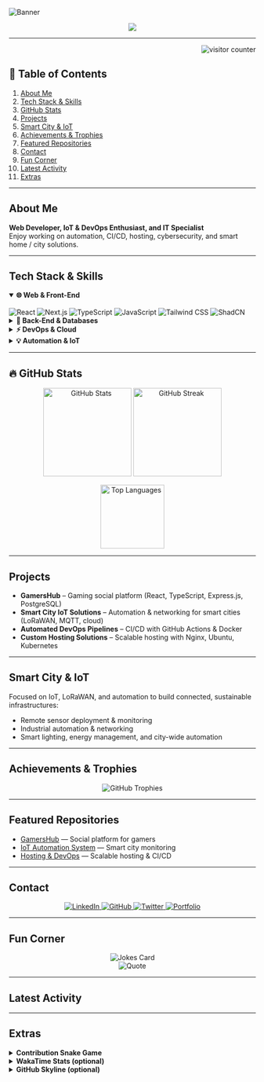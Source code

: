 <!-- Optional banner or header image -->
![Banner](https://midaweb.be/images/public/banne1211r.png)

<!-- Dynamic Typing SVG (customizable text, colors, speed) -->
<div align="center">
  <a href="https://github.com/Jjustmee23">
    <img src="https://readme-typing-svg.herokuapp.com?size=30&duration=3000&color=F7A80D&center=true&vCenter=true&width=900&height=60&lines=Welcome+to+My+GitHub!;I'm+Danny+(Jjustmee23);Developer+%7C+DevOps+%7C+Automation+%7C+Smart+City;Explore+My+Projects+%26+Enjoy!">
  </a>
</div>

---

<!-- Visitor counter (optional) -->
<div align="right">
  <img src="https://komarev.com/ghpvc/?username=Jjustmee23&style=flat-square&color=blue" alt="visitor counter"/>
</div>

## 📖 Table of Contents
1. [About Me](#about-me)  
2. [Tech Stack & Skills](#tech-stack--skills)  
3. [GitHub Stats](#-github-stats)  
4. [Projects](#projects)  
5. [Smart City & IoT](#smart-city--iot)  
6. [Achievements & Trophies](#achievements--trophies)  
7. [Featured Repositories](#featured-repositories)  
8. [Contact](#contact)  
9. [Fun Corner](#fun-corner)  
10. [Latest Activity](#latest-activity)  
11. [Extras](#extras)  

---

## About Me
**Web Developer, IoT & DevOps Enthusiast, and IT Specialist**  
Enjoy working on automation, CI/CD, hosting, cybersecurity, and smart home / city solutions.

---

## Tech Stack & Skills

<details open>
  <summary><strong>🌐 Web & Front-End</strong></summary>
  <br />
  <img src="https://img.shields.io/badge/React-20232A?style=for-the-badge&logo=react" alt="React" />
  <img src="https://img.shields.io/badge/Next.js-000000?style=for-the-badge&logo=next.js" alt="Next.js" />
  <img src="https://img.shields.io/badge/TypeScript-007ACC?style=for-the-badge&logo=typescript&logoColor=white" alt="TypeScript" />
  <img src="https://img.shields.io/badge/JavaScript-F7DF1E?style=for-the-badge&logo=javascript&logoColor=black" alt="JavaScript" />
  <img src="https://img.shields.io/badge/TailwindCSS-38B2AC?style=for-the-badge&logo=tailwind-css" alt="Tailwind CSS" />
  <img src="https://img.shields.io/badge/ShadCN-Radix-FF5722?style=for-the-badge" alt="ShadCN" />
</details>

<details>
  <summary><strong>💾 Back-End & Databases</strong></summary>
  <br />
  <img src="https://img.shields.io/badge/Django-092E20?style=for-the-badge&logo=django&logoColor=white" alt="Django" />
  <img src="https://img.shields.io/badge/Node.js-339933?style=for-the-badge&logo=node.js" alt="Node.js" />
  <img src="https://img.shields.io/badge/Express.js-404D59?style=for-the-badge" alt="Express.js" />
  <img src="https://img.shields.io/badge/PostgreSQL-316192?style=for-the-badge&logo=postgresql" alt="PostgreSQL" />
  <img src="https://img.shields.io/badge/MySQL-4479A1?style=for-the-badge&logo=mysql" alt="MySQL" />
  <img src="https://img.shields.io/badge/MongoDB-4EA94B?style=for-the-badge&logo=mongodb" alt="MongoDB" />
  <img src="https://img.shields.io/badge/Drizzle-00C853?style=for-the-badge&logo=drizzle" alt="Drizzle ORM" />
</details>

<details>
  <summary><strong>⚡ DevOps & Cloud</strong></summary>
  <br />
  <img src="https://img.shields.io/badge/Docker-2496ED?style=for-the-badge&logo=docker&logoColor=white" alt="Docker" />
  <img src="https://img.shields.io/badge/GitHub_Actions-2088FF?style=for-the-badge&logo=github-actions&logoColor=white" alt="GitHub Actions" />
  <img src="https://img.shields.io/badge/Linux-FCC624?style=for-the-badge&logo=linux&logoColor=black" alt="Linux" />
  <img src="https://img.shields.io/badge/Ubuntu-E95420?style=for-the-badge&logo=ubuntu&logoColor=white" alt="Ubuntu" />
  <img src="https://img.shields.io/badge/Nginx-009639?style=for-the-badge&logo=nginx&logoColor=white" alt="Nginx" />
  <img src="https://img.shields.io/badge/Kubernetes-326CE5?style=for-the-badge&logo=kubernetes&logoColor=white" alt="Kubernetes" />
</details>

<details>
  <summary><strong>💡 Automation & IoT</strong></summary>
  <br />
  <img src="https://img.shields.io/badge/Python-3776AB?style=for-the-badge&logo=python&logoColor=white" alt="Python" />
  <img src="https://img.shields.io/badge/RaspberryPi-C51A4A?style=for-the-badge&logo=raspberry-pi" alt="Raspberry Pi" />
  <img src="https://img.shields.io/badge/LoRaWAN-0072C6?style=for-the-badge&logoColor=white" alt="LoRaWAN" />
  <img src="https://img.shields.io/badge/MQTT-00569E?style=for-the-badge&logo=mqtt&logoColor=white" alt="MQTT" />
</details>

---

## 🔥 GitHub Stats

<p align="center">
  <img src="https://github-readme-stats.vercel.app/api?username=Jjustmee23&show_icons=true&theme=radical" height="180" alt="GitHub Stats" />
  <img src="https://github-readme-streak-stats.herokuapp.com/?user=Jjustmee23&theme=radical" height="180" alt="GitHub Streak" />
</p>

<p align="center">
  <img src="https://github-readme-stats.vercel.app/api/top-langs/?username=Jjustmee23&layout=compact&theme=radical" height="130" alt="Top Languages" />
</p>

---

## Projects
- **GamersHub** – Gaming social platform (React, TypeScript, Express.js, PostgreSQL)  
- **Smart City IoT Solutions** – Automation & networking for smart cities (LoRaWAN, MQTT, cloud)  
- **Automated DevOps Pipelines** – CI/CD with GitHub Actions & Docker  
- **Custom Hosting Solutions** – Scalable hosting with Nginx, Ubuntu, Kubernetes

---

## Smart City & IoT
Focused on IoT, LoRaWAN, and automation to build connected, sustainable infrastructures:
- Remote sensor deployment & monitoring  
- Industrial automation & networking  
- Smart lighting, energy management, and city-wide automation  

---

## Achievements & Trophies

<p align="center">
  <img src="https://github-profile-trophy.vercel.app/?username=Jjustmee23&theme=onedark&no-frame=true&row=1&column=7" alt="GitHub Trophies" />
</p>

---

## Featured Repositories
- [GamersHub](https://github.com/Jjustmee23/GamersHub) — Social platform for gamers  
- [IoT Automation System](https://github.com/Jjustmee23/IoT-Automation) — Smart city monitoring  
- [Hosting & DevOps](https://github.com/Jjustmee23/Hosting-Solutions) — Scalable hosting & CI/CD

---

## Contact

<p align="center">
  <a href="https://www.linkedin.com/in/danny-verheyen-493862220/" target="_blank">
    <img src="https://img.shields.io/badge/LinkedIn-0A66C2?style=for-the-badge&logo=linkedin&logoColor=white" alt="LinkedIn" />
  </a>
  <a href="https://github.com/Jjustmee23" target="_blank">
    <img src="https://img.shields.io/badge/GitHub-100000?style=for-the-badge&logo=github&logoColor=white" alt="GitHub" />
  </a>
  <a href="https://twitter.com/YOUR_USERNAME" target="_blank">
    <img src="https://img.shields.io/badge/Twitter-1DA1F2?style=for-the-badge&logo=twitter&logoColor=white" alt="Twitter" />
  </a>
  <a href="https://yourportfolio.com" target="_blank">
    <img src="https://img.shields.io/badge/Portfolio-000?style=for-the-badge&logo=ko-fi&logoColor=white" alt="Portfolio" />
  </a>
</p>

---

## Fun Corner
<p align="center">
  <img src="https://readme-jokes.vercel.app/api" alt="Jokes Card" />
  <br/>
  <img src="https://quotes-github-readme.vercel.app/api?type=horizontal" alt="Quote" />
</p>

---

## Latest Activity
<!--START_SECTION:activity-->
<!--END_SECTION:activity-->

---

## Extras

<details>
  <summary><strong>Contribution Snake Game</strong></summary>
  <br />
  <p align="center">
    <img src="https://github.com/Jjustmee23/Jjustmee23/blob/output/github-contribution-grid-snake.svg" alt="Snake animation" />
  </p>
</details>

<details>
  <summary><strong>WakaTime Stats (optional)</strong></summary>
  <br />
  <p align="center">
    <img src="https://github-readme-stats.vercel.app/api/wakatime?username=Jjustmee23&theme=radical" alt="WakaTime Stats" />
  </p>
</details>

<details>
  <summary><strong>GitHub Skyline (optional)</strong></summary>
  <br />
  <p align="center">
    📡 <a href="https://skyline.github.com/Jjustmee23/2023" target="_blank">View My 3D GitHub Skyline!</a>
  </p>
</details>

